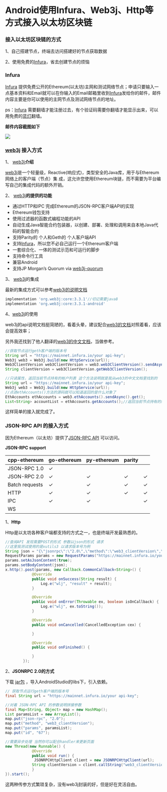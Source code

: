# Android使用Infura、Web3j、Http等方式接入以太坊区块链

### 接入以太坊区块链的方式

1、自己搭建节点，终端去访问搭建好的节点获取数据

2、使用免费的[Infura](https://infura.io/signup)，省去创建节点的烦恼

### Infura

[Infura](https://infura.io/signup) 提供免费公开的Ethereum(以太坊)主网和测试网络节点；申请只要输入一点基本资料和Email就可以在你输入的Email邮箱里收到[Infura](https://infura.io/signup)发给你的邮件，邮件内容主要是你可以使用的主网节点及测试网络节点的地址。

ps：[Infura](https://infura.io/signup) 需要翻墙才能注册过去，有个验证码需要你翻墙才能显示出来，可以用免费的[蓝灯](https://github.com/getlantern/forum)翻墙。

**邮件内容截图如下**

![](https://ws2.sinaimg.cn/large/006tNc79ly1fq6iv5z53gj30b40afdg4.jpg)

###  [web3j](https://github.com/web3j/web3j) 接入方式

1、 [web3j](https://github.com/web3j/web3j)**介绍**

 [web3j](https://github.com/web3j/web3j)是一个轻量级，Reactive(响应式)，类型安全的Java库，用于与Ethereum网络上的客户端（节点）集       成，这允许您使用Ethereum块链，而不需要为平台编写自己的集成代码的额外开销。

2、 [web3j](https://github.com/web3j/web3j)**的提供的功能**

* 通过HTTP和IPC 完成Ethereum的JSON-RPC客户端API的实现
* Ethereum钱包支持
* 使用过滤器的函数式编程功能的API
* 自动生成Java智能合约包装器，以创建、部署、处理和调用来自本地Java代码的智能合约
* 支持Parity的 个人和Geth的 个人客户端API
* 支持[Infura](https://infura.io/signup)，所以您不必自己运行一个Ethereum客户端
* 一套综合化、一体的测试示范和可运行的脚步
* 支持命令行工具
* 兼容Android
* 支持JP Morgan’s Quorum via [web3j-quorum](https://github.com/web3j/quorum)

3、 [web3j](https://github.com/web3j/web3j)的集成

最新的集成方式可以参考[web3j的说明文档](https://docs.web3j.io/getting_started.html#gradle)

```groovy
implementation 'org.web3j:core:3.3.1'//切记需要java8 
implementation 'org.web3j:core:3.3.1-android'
```

4、[web3j](https://github.com/web3j/web3j)的使用

web3j的api说明文档挺简陋的，看着头晕，建议配合[web3的文档](https://github.com/ethereum/wiki/wiki/JavaScript-API)对照着看，应该会提高效率；

另外我还找到了他人翻译的[web3的中文文档](http://web3.tryblockchain.org/Web3.js-api-refrence.html)，当做参考。

```java
//获取节点运行geth客户端的版本号
String url = "https://mainnet.infura.io/your api-key";
Web3j web3 = Web3j.build(new HttpService(url));
Web3ClientVersion web3ClientVersion = web3.web3ClientVersion().sendAsync().get();
String clientVersion = web3ClientVersion.getWeb3ClientVersion();

//只读属性，返回当前节点持有的帐户列表 这个方法说明就是我从web3的中文文档里找到的
String url = "https://mainnet.infura.io/your api-key";
Web3j web3 = Web3j.build(new HttpService(url));
//点进ethAccounts()方法的源码就可以知道返回的是什么对象了
EthAccounts ethAccounts = web3.ethAccounts().sendAsync().get();
List<String> accountList = ethAccounts.getAccounts();//返回当前节点持有的账户列表
```

这样简单的接入就完成了。

### JSON-RPC API 的接入方式

因为Ethereum（以太坊）提供了[JSON-RPC API](https://github.com/ethereum/wiki/wiki/JSON-RPC#web3_clientversion) 可以访问。

**JSON-RPC support**

| cpp-ethereum   | go-ethereum | py-ethereum | parity |      |
| -------------- | ----------- | ----------- | ------ | ---- |
| JSON-RPC 1.0   | ✓           |             |        |      |
| JSON-RPC 2.0   | ✓           | ✓           | ✓      | ✓    |
| Batch requests | ✓           | ✓           | ✓      | ✓    |
| HTTP           | ✓           | ✓           | ✓      | ✓    |
| IPC            | ✓           | ✓           |        | ✓    |
| WS             |             |             |        |      |

1、**Http**

Http是以太坊各种客户端都支持的方式之一，也是终端开发最熟悉的。

```java
//查阅API 发现需要POST的形式 参数以json的形式 请求
//这里我测试使用的是xutils3 以请求版本号为例
String json = "{\"jsonrpc\":\"2.0\",\"method\":\"web3_clientVersion\",\"params\":[],\"id\":67}";
RequestParams params = new RequestParams("https://mainnet.infura.io/your api-key");
params.setAsJsonContent(true);
params.setBodyContent(json);
x.http().post(params, new Callback.CommonCallback<String>() {
            @Override
            public void onSuccess(String result) {
                Log.e("wlj", "result" + result);
            }

            @Override
            public void onError(Throwable ex, boolean isOnCallback) {
                Log.e("wlj", ex.toString());
            }

            @Override
            public void onCancelled(CancelledException cex) {

            }

            @Override
            public void onFinished() {

            }
        });

```

2、**JSONRPC 2.0的方式**

下载 [jar包](http://www.java2s.com/Code/Jar/a/Downloadandroidjsonrpc034jar.htm) ，导入AndroidStudio的libs下，引入依赖。

```java
// 获取节点运行geth客户端的版本号 
final String url = "https://mainnet.infura.io/your api-key";

//对着 JSON-RPC API 的参数说明拼接参数
final Map<String, Object> map = new HashMap();
List paramsList = new ArrayList();
map.put("json-rpc", "2.0");
map.put("method", "web3_clientVersion");
map.put("params", paramsList);
map.put("id", "67");

//需要异步处理 当然你可以配合handler来更新页面
new Thread(new Runnable() {
            @Override
            public void run() {
			 JSONRPCHttpClient client = new JSONRPCHttpClient(url);
			String clientVersion = client.callString("web3_clientVersion", map);
            }
}).start();
```

这两种传参方式繁琐复杂，没有web3j封装的好，但是好在灵活自由。

